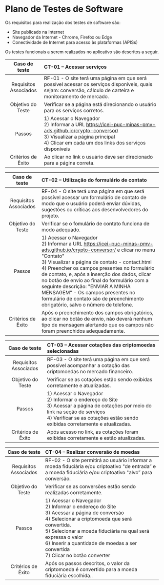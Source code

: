 # Plano de Testes de Software

Os requisitos para realização dos testes de software são:

- Site publicado na Internet
- Navegador da Internet - Chrome, Firefox ou Edge
- Conectividade de Internet para acesso às plataformas (APISs)

Os testes funcionais a serem realizados no aplicativo são descritos a seguir.

|     Caso de teste     | CT-01 – Acessar serviços                                                                                                                                                                                    |
| :-------------------: | :---------------------------------------------------------------------------------------------------------------------------------------------------------------------------------------------------------- |
| Requisitos Associados | RF-01 - O site terá uma página em que será possível acessar os serviços disponíveis, quais sejam: conversão, cálculo de carteira e monitoramento de mercado.                                                |
|   Objetivo do Teste   | Verificar se a página está direcionando o usuário para os serviços corretos.                                                                                                                                |
|        Passos         | 1) Acessar o Navegador <br> 2) Informar a URL https://icei-puc-minas-pmv-ads.github.io/crypto-conversor/ <br> 3) Visualizar a página principal <br> 4) Clicar em cada um dos links dos serviços disponíveis |
|  Critérios de Êxito   | Ao clicar no link o usuário deve ser direcionado para a página correta.                                                                                                                                     |

|     Caso de teste     | CT-02 – Utilização do formulário de contato                                                                                                                                                                                                                                                                                                                                                                                                                                                              |
| :-------------------: | :------------------------------------------------------------------------------------------------------------------------------------------------------------------------------------------------------------------------------------------------------------------------------------------------------------------------------------------------------------------------------------------------------------------------------------------------------------------------------------------------------- |
| Requisitos Associados | RF-04 - O site terá uma página em que será possível acessar um formulário de contato de modo que o usuário poderá enviar dúvidas, sugestões ou críticas aos desenvolvedores do projeto.                                                                                                                                                                                                                                                                                                                  |
|   Objetivo do Teste   | Verificar se o fomulário de contato funciona de modo adequado.                                                                                                                                                                                                                                                                                                                                                                                                                                           |
|        Passos         | 1) Acessar o Navegador <br> 2) Informar a URL https://icei-puc-minas-pmv-ads.github.io/crypto-conversor/ e clicar no menu "Contato" <br> 3) Visualizar a página de contato - contact.html <br> 4) Preencher os campos presentes no formulário de contato, e, após a inserção dos dados, clicar no botão de envio ao final do formulário com a seguinte descrição: "ENVIAR A MINHA MENSAGEM" - Os campos presentes no formulário de contato são de preenchimento obrigatório, salvo o número de telefone. |
|  Critérios de Êxito   | Após o preenchimento dos campos obrigatórios, ao clicar no botão de envio, não deverá nenhum tipo de mensagem alertando que os campos não foram preenchidos adequadamente.                                                                                                                                                                                                                                                                                                                               |

|     Caso de teste     | CT-03 – Acessar cotações das criptomoedas selecionadas                                                                                                                                                                  |
| :-------------------: | :---------------------------------------------------------------------------------------------------------------------------------------------------------------------------------------------------------------------- |
| Requisitos Associados | RF-03 - O site terá uma página em que será possível acompanhar a cotação das criptomoedas no mercado financeiro.                                                                                                        |
|   Objetivo do Teste   | Verificar se as cotações estão sendo exibidas corretamente e atualizadas.                                                                                                                                               |
|        Passos         | 1) Acessar o Navegador <br> 2) Informar o endereço do Site <br> 3) Acessar a página de cotações por meio do link na seção de serviços <br> 4) Verificar se as cotações estão sendo exibidas corretamente e atualizadas. |
|  Critérios de Êxito   | Após acesso no link, as cotações foram exibidas corretamente e estão atualizadas.                                                                                                                                       |

|     Caso de teste     | CT-04 – Realizar conversão de moedas                                                                                                                                                                                                                                                                                 |
| :-------------------: | :------------------------------------------------------------------------------------------------------------------------------------------------------------------------------------------------------------------------------------------------------------------------------------------------------------------- |
| Requisitos Associados | RF-02 - O site permitirá ao usuário informar a moeda fiduciária e/ou criptoativo "de entrada” e a moeda fiduciária e/ou criptoativo "alvo” para conversão.                                                                                                                                                           |
|   Objetivo do Teste   | Verificar se as conversões estão sendo realizadas corretamente.                                                                                                                                                                                                                                                      |
|        Passos         | 1) Acessar o Navegador <br> 2) Informar o endereço do Site <br> 3) Acessar a página de conversão <br> 4) Selecionar a criptomoeda que será convertida. <br> 5) Selecionar a moeda fiduciária na qual será expressa o valor <br> 6) Inserir a quantidade de moedas a ser convertida <br> 7) Clicar no botão converter |
|  Critérios de Êxito   | Após os passos descritos, o valor da criptomoeda é convertido para a moeda fiduciária escolhida..                                                                                                                                                                                                                    |
